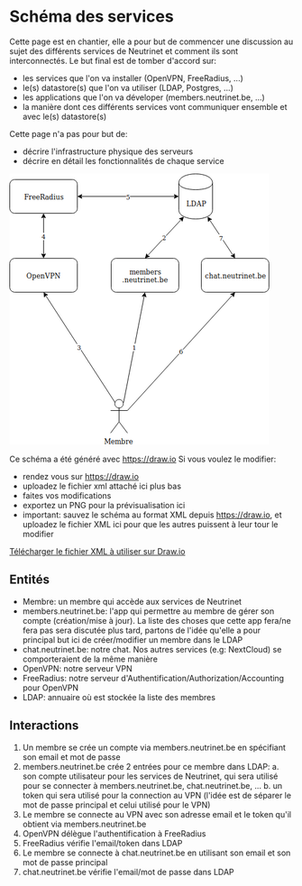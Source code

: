 <!-- TITLE: Schéma des services -->
<!-- SUBTITLE: Schéma des services de Neutrinet  -->

# Schéma des services
Cette page est en chantier, elle a pour but de commencer une discussion au sujet des différents services de Neutrinet et comment ils sont interconnectés.
Le but final est de tomber d'accord sur:
- les services que l'on va installer (OpenVPN, FreeRadius, ...)
- le(s) datastore(s) que l'on va utiliser (LDAP, Postgres, ...)
- les applications que l'on va déveloper (members.neutrinet.be, ...)
- la manière dont ces différents services vont communiquer ensemble et avec le(s) datastore(s)

Cette page n'a pas pour but de:
- décrire l'infrastructure physique des serveurs
- décrire en détail les fonctionnalités de chaque service

![Schema Services Neutrinet](/uploads/infra/schema-services-neutrinet.png "Schema Services Neutrinet")

Ce schéma a été généré avec https://draw.io
Si vous voulez le modifier:
- rendez vous sur https://draw.io
- uploadez le fichier xml attaché ici plus bas
- faites vos modifications
- exportez un PNG pour la prévisualisation ici
- important: sauvez le schéma au format XML depuis https://draw.io, et uploadez le fichier XML ici pour que les autres puissent à leur tour le modifier

[Télécharger le fichier XML à utiliser sur Draw.io](/uploads/infra/schema-services-neutrinet.xml "Schema Services Neutrinet")

## Entités
- Membre: un membre qui accède aux services de Neutrinet
- members.neutrinet.be: l'app qui permettre au membre de gérer son compte (création/mise à jour). La liste des choses que cette app fera/ne fera pas sera discutée plus tard, partons de l'idée qu'elle a pour principal but ici de créer/modifier un membre dans le LDAP
- chat.neutrinet.be: notre chat. Nos autres services (e.g: NextCloud) se comporteraient de la même manière
- OpenVPN: notre serveur VPN
- FreeRadius: notre serveur d'Authentification/Authorization/Accounting pour OpenVPN
- LDAP: annuaire où est stockée la liste des membres

## Interactions
1. Un membre se crée un compte via members.neutrinet.be en spécifiant son email et mot de passe
2. members.neutrinet.be crée 2 entrées pour ce membre dans LDAP:
	a. son compte utilisateur pour les services de Neutrinet, qui sera utilisé pour se connecter à members.neutrinet.be, chat.neutrinet.be, ...
	b. un token qui sera utilisé pour la connection au VPN (l'idée est de séparer le mot de passe principal et celui utilisé pour le VPN)
3. Le membre se connecte au VPN avec son adresse email et le token qu'il obtient via members.neutrinet.be
4. OpenVPN délègue l'authentification à FreeRadius
5. FreeRadius vérifie l'email/token dans LDAP
6. Le membre se connecte à chat.neutrinet.be en utilisant son email et son mot de passe principal
7. chat.neutrinet.be vérifie l'email/mot de passe dans LDAP